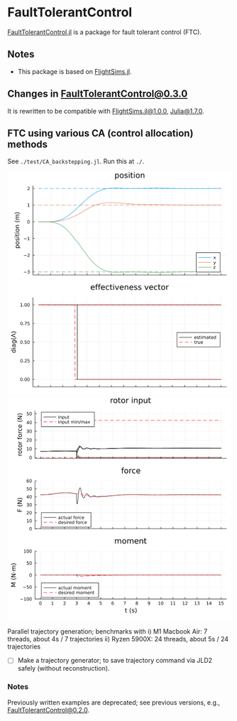 # FaultTolerantControl
[FaultTolerantControl.jl](https://github.com/JinraeKim/FaultTolerantControl.jl) is a package for fault tolerant control (FTC).

## Notes
- This package is based on [FlightSims.jl](https://github.com/JinraeKim/FlightSims.jl).

## Changes in FaultTolerantControl@0.3.0
It is rewritten to be compatible with FlightSims.jl@1.0.0, Julia@1.7.0.

## FTC using various CA (control allocation) methods
See `./test/CA_backstepping.jl`.
Run this at `./`.

![ex_screenshot](./data/adaptive/state.png)
![ex_screenshot](./data/adaptive/input.png)

Parallel trajectory generation; benchmarks with
i) M1 Macbook Air: 7 threads, about 4s / 7 trajectories
ii) Ryzen 5900X: 24 threads, about 5s / 24 trajectories

- [ ] Make a trajectory generator; to save trajectory command
via JLD2 safely (without reconstruction).

### Notes
Previously written examples are deprecated; see previous versions, e.g., FaultTolerantControl@0.2.0.
